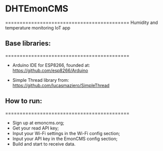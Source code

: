 # DHTEmonCMS
===========================================
Humidity and temperature monitoring IoT app

## Base libraries:
===========================================
- Arduino IDE for ESP8266, founded at:
      https://github.com/esp8266/Arduino
      
- Simple Thread library from:
      https://github.com/lucasmaziero/SimpleThread

## How to run:
===========================================
- Sign up at emoncms.org;
- Get your read API key;
- Input your Wi-Fi settings in the Wi-Fi config section;
- Input your API key in the EmonCMS config section;
- Build and start to receive data.
